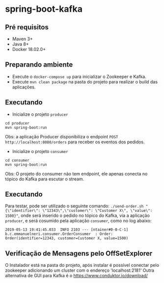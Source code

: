 # spring-boot-kafka

## Pré requisitos

- Maven 3+
- Java 8+
- Docker 18.02.0+ 

## Preparando ambiente

- Execute o `docker-compose up` para inicializar o Zookeeper e Kafka.
- Execute `mvn clean package` na pasta do projeto para realizar o build das aplicações.

## Executando 

- Inicialize o projeto `producer`
````
cd producer
mvn spring-boot:run
````

Obs: a aplicação Producer disponibiliza o endpoint `POST http://localhost:8080/orders` para receber os eventos dos pedidos.


-  Inicialize o projeto `consumer`
````
cd consumer
mvn spring-boot:run
````
Obs: O projeto do consumer não tem endpoint, ele apenas conecta no tópico do Kafka para escutar o stream.


## Executando 


Para testar, pode ser utilizado o seguinte comando: `./send-order.sh "{\"identifier\": \"12343\",\"customer\": \"Customer X\", \"value\": 1500}"`, onde será inserido o pedido no tópico do Kafka, via a aplicação `producer`, e será cosumido pela aplicação `consumer`, como no log abaixo:
````
2019-05-13 19:41:45.033  INFO 2103 --- [ntainer#0-0-C-1] b.c.emmanuelneri.consumer.OrderConsumer  : Order: Order(identifier=12343, customer=Customer X, value=1500)
````

## Verificação de Mensagens pelo OffSetExplorer

O Instalador está na pasta do projeto, após instalar é possível conectar pelo zookeeper adicionando um cluster com o endereço 'localhost:2181'
Outra alternativa de GUI para Kafka é o https://www.conduktor.io/download/
